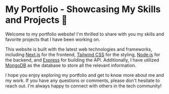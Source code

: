# My Portfolio - Showcasing My Skills and Projects 🚀

Welcome to my portfolio website! I'm thrilled to share with you my skills and favorite projects that I have been working on.

This website is built with the latest web technologies and frameworks, including [Next.js](https://nextjs.org) for the frontend, [Tailwind CSS](https://tailwindcss.com) for the styling, [Node.js](https://nodejs.org/en/) for the backend, and [Express](https://expressjs.com) for building the API. Additionally, I have utilized [MongoDB](https://www.mongodb.com) as the database to store all the relevant information.

I hope you enjoy exploring my portfolio and get to know more about me and my work. If you have any questions or comments, please don't hesitate to reach out. I'm always happy to connect with others in the tech community!

